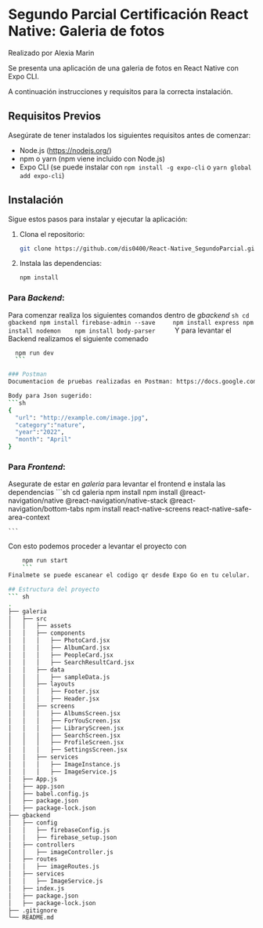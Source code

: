 # Segundo Parcial Certificación React Native: Galeria de fotos
Realizado por Alexia Marin

Se presenta una aplicación de una galeria de fotos en React Native con Expo CLI. 

A continuación instrucciones y requisitos para la correcta instalación.
  
## Requisitos Previos

Asegúrate de tener instalados los siguientes requisitos antes de comenzar:

- Node.js (https://nodejs.org/)
- npm o yarn (npm viene incluido con Node.js)
- Expo CLI (se puede instalar con `npm install -g expo-cli` o `yarn global add expo-cli`)
## Instalación
Sigue estos pasos para instalar y ejecutar la aplicación:
1. Clona el repositorio:

    ```sh
    git clone https://github.com/dis0400/React-Native_SegundoParcial.git
    ```

2. Instala las dependencias:
    ```sh
    npm install
    ```
    
### Para *Backend*:
Para comenzar realiza los siguientes comandos dentro de *gbackend*
    ```sh
    cd gbackend
    npm install firebase-admin --save    
    npm install express
    npm install nodemon   
    npm install body-parser    
    ```
Y para levantar el Backend realizamos el siguiente comenado
  ```sh
    npm run dev
    ```

### Postman 
Documentacion de pruebas realizadas en Postman: https://docs.google.com/document/d/1u0upREyn846Xpo4qNAwAwvEMNWATcCTsbR3jFJb6l8g/edit?usp=sharing

Body para Json sugerido:
```sh
{
	"url": "http://example.com/image.jpg",
	"category":"nature",
	"year":"2022",
	"month": "April"
}
```

### Para *Frontend*:
Asegurate de estar en *galeria* para levantar el frontend e instala las dependencias
    ```sh
    cd galeria
    npm install
    npm install @react-navigation/native @react-navigation/native-stack @react-navigation/bottom-tabs
    npm install react-native-screens react-native-safe-area-context

    ```
Con esto podemos proceder a levantar el proyecto con
```sh
    npm run start
    ```
Finalmete se puede escanear el codigo qr desde Expo Go en tu celular.

## Estructura del proyecto
``` sh
.
├── galeria
│   ├── src
│   │   ├── assets
│   │   ├── components
│   │   │   ├── PhotoCard.jsx
│   │   │   ├── AlbumCard.jsx
│   │   │   ├── PeopleCard.jsx
│   │   │   ├── SearchResultCard.jsx
│   │   ├── data
│   │   │   ├── sampleData.js
│   │   ├── layouts
│   │   │   ├── Footer.jsx
│   │   │   ├── Header.jsx
│   │   ├── screens
│   │   │   ├── AlbumsScreen.jsx
│   │   │   ├── ForYouScreen.jsx
│   │   │   ├── LibraryScreen.jsx
│   │   │   ├── SearchScreen.jsx
│   │   │   ├── ProfileScreen.jsx
│   │   │   ├── SettingsScreen.jsx
│   │   ├── services
│   │   │   ├── ImageInstance.js
│   │   │   ├── ImageService.js
│   ├── App.js
│   ├── app.json
│   ├── babel.config.js
│   ├── package.json
│   ├── package-lock.json
├── gbackend
│   ├── config
│   │   ├── firebaseConfig.js
│   │   ├── firebase_setup.json
│   ├── controllers
│   │   ├── imageController.js
│   ├── routes
│   │   ├── imageRoutes.js
│   ├── services
│   │   ├── ImageService.js
│   ├── index.js
│   ├── package.json
│   ├── package-lock.json
├── .gitignore
└── README.md
```
